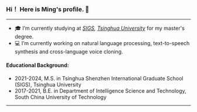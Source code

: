 ### Hi！ Here is Ming's profile. 👋

------

<!--
**MingTHU/MingTHU** is a ✨ _special_ ✨ repository because its `README.md` (this file) appears on your GitHub profile.
-->

- 🎓 I’m currently studying at *[SIGS](https://www.sigs.tsinghua.edu.cn), [Tsinghua University](https://www.tsinghua.edu.cn)* for my master's degree.  
- 💻 I’m currently working on natural language processing, text-to-speech synthesis and cross-language voice cloning.

#### Educational Background:

- 2021-2024, M.S. in Tsinghua Shenzhen International Graduate School (SIGS), Tsinghua University
- 2017-2021, B.E. in Department of Intelligence Science and Technology, South China University of Technology

------
